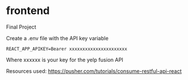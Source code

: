 # frontend

Final Project

Create a .env file with the API key variable
```
REACT_APP_APIKEY=Bearer xxxxxxxxxxxxxxxxxxxxxx
```
Where xxxxxx is your key for the yelp fusion API

Resources used:
https://pusher.com/tutorials/consume-restful-api-react